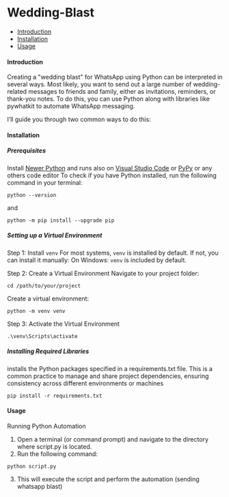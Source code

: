 # Wedding-Blast
- [Introduction](https://github.com/alvinrach/wedding-blast) 
- [Installation](https://github.com/alvinrach/wedding-blast) 
- [Usage](https://github.com/alvinrach/wedding-blast) 

#### Introduction
Creating a "wedding blast" for WhatsApp using Python can be interpreted in several ways. Most likely, you want to send out a large number of wedding-related messages to friends and family, either as invitations, reminders, or thank-you notes. To do this, you can use Python along with libraries like pywhatkit to automate WhatsApp messaging.

I’ll guide you through two common ways to do this:
#### Installation
##### Prerequisites
Install [Newer Python](https://www.python.org/downloads/) and runs also on  [Visual Studio Code](https://code.visualstudio.com/) or [PyPy](https://www.pypy.org/) or any others code editor
To check if you have Python installed, run the following command in your terminal:
``` 
python --version
```
and
``` 
python -m pip install --upgrade pip
```
##### Setting up a Virtual Environment
Step 1: Install `venv`
For most systems, `venv` is installed by default. If not, you can install it manually:
    On Windows: `venv` is included by default.

Step 2: Create a Virtual Environment
Navigate to your project folder:
``` 
cd /path/to/your/project
```
Create a virtual environment:
``` 
python -m venv venv
```

Step 3: Activate the Virtual Environment
``` 
.\venv\Scripts\activate
```
##### Installing Required Libraries
installs the Python packages specified in a requirements.txt file. This is a common practice to manage and share project dependencies, ensuring consistency across different environments or machines
``` 
pip install -r requirements.txt
```

#### Usage
Running Python Automation
1. Open a terminal (or command prompt) and navigate to the directory where script.py is located.
2. Run the following command:
``` 
python script.py
```
3. This will execute the script and perform the automation (sending whatsapp blast)

